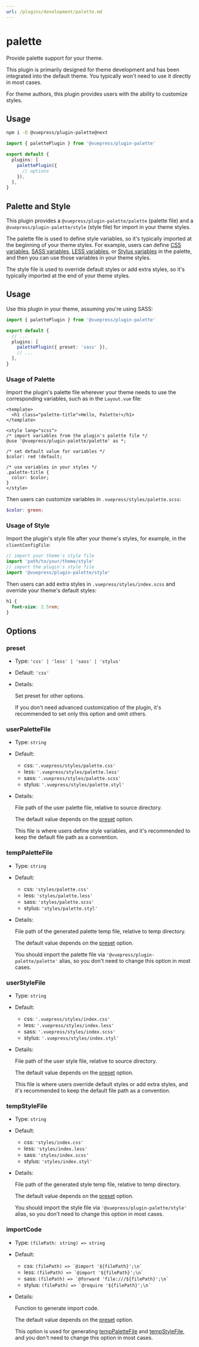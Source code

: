 ```yaml
---
url: /plugins/development/palette.md
---
```

# palette

Provide palette support for your theme.

This plugin is primarily designed for theme development and has been integrated into the default theme. You typically won't need to use it directly in most cases.

For theme authors, this plugin provides users with the ability to customize styles.

## Usage

```bash
npm i -D @vuepress/plugin-palette@next
```

```ts title=".vuepress/config.ts"
import { palettePlugin } from '@vuepress/plugin-palette'

export default {
  plugins: [
    palettePlugin({
      // options
    }),
  ],
}
```

## Palette and Style

This plugin provides a `@vuepress/plugin-palette/palette` (palette file) and a `@vuepress/plugin-palette/style` (style file) for import in your theme styles.

The palette file is used to define style variables, so it's typically imported at the beginning of your theme styles. For example, users can define [CSS variables](https://developer.mozilla.org/en-US/docs/Web/CSS/Using_CSS_custom_properties), [SASS variables](https://sass-lang.com/documentation/variables), [LESS variables](http://lesscss.org/features/#variables-feature), or [Stylus variables](https://stylus-lang.com/docs/variables.html) in the palette, and then you can use those variables in your theme styles.

The style file is used to override default styles or add extra styles, so it's typically imported at the end of your theme styles.

## Usage

Use this plugin in your theme, assuming you're using SASS:

```ts
import { palettePlugin } from '@vuepress/plugin-palette'

export default {
  // ...
  plugins: [
    palettePlugin({ preset: 'sass' }),
    // ...
  ],
}
```

### Usage of Palette

Import the plugin's palette file wherever your theme needs to use the corresponding variables, such as in the `Layout.vue` file:

```vue
<template>
  <h1 class="palette-title">Hello, Palette!</h1>
</template>

<style lang="scss">
/* import variables from the plugin's palette file */
@use '@vuepress/plugin-palette/palette' as *;

/* set default value for variables */
$color: red !default;

/* use variables in your styles */
.palette-title {
  color: $color;
}
</style>
```

Then users can customize variables in `.vuepress/styles/palette.scss`:

```scss
$color: green;
```

### Usage of Style

Import the plugin's style file after your theme's styles, for example, in the `clientConfigFile`:

```ts
// import your theme's style file
import 'path/to/your/theme/style'
// import the plugin's style file
import '@vuepress/plugin-palette/style'
```

Then users can add extra styles in `.vuepress/styles/index.scss` and override your theme's default styles:

```scss
h1 {
  font-size: 2.5rem;
}
```

## Options

### preset

* Type: `'css' | 'less' | 'sass' | 'stylus'`

* Default: `'css'`

* Details:

  Set preset for other options.

  If you don't need advanced customization of the plugin, it's recommended to set only this option and omit others.

### userPaletteFile

* Type: `string`

* Default:
  * css: `'.vuepress/styles/palette.css'`
  * less: `'.vuepress/styles/palette.less'`
  * sass: `'.vuepress/styles/palette.scss'`
  * stylus: `'.vuepress/styles/palette.styl'`

* Details:

  File path of the user palette file, relative to source directory.

  The default value depends on the [preset](#preset) option.

  This file is where users define style variables, and it's recommended to keep the default file path as a convention.

### tempPaletteFile

* Type: `string`

* Default:
  * css: `'styles/palette.css'`
  * less: `'styles/palette.less'`
  * sass: `'styles/palette.scss'`
  * stylus: `'styles/palette.styl'`

* Details:

  File path of the generated palette temp file, relative to temp directory.

  The default value depends on the [preset](#preset) option.

  You should import the palette file via `'@vuepress/plugin-palette/palette'` alias, so you don't need to change this option in most cases.

### userStyleFile

* Type: `string`

* Default:
  * css: `'.vuepress/styles/index.css'`
  * less: `'.vuepress/styles/index.less'`
  * sass: `'.vuepress/styles/index.scss'`
  * stylus: `'.vuepress/styles/index.styl'`

* Details:

  File path of the user style file, relative to source directory.

  The default value depends on the [preset](#preset) option.

  This file is where users override default styles or add extra styles, and it's recommended to keep the default file path as a convention.

### tempStyleFile

* Type: `string`

* Default:
  * css: `'styles/index.css'`
  * less: `'styles/index.less'`
  * sass: `'styles/index.scss'`
  * stylus: `'styles/index.styl'`

* Details:

  File path of the generated style temp file, relative to temp directory.

  The default value depends on the [preset](#preset) option.

  You should import the style file via `'@vuepress/plugin-palette/style'` alias, so you don't need to change this option in most cases.

### importCode

* Type: `(filePath: string) => string`

* Default:
  * css: `` (filePath) => `@import '${filePath}';\n` ``
  * less: `` (filePath) => `@import '${filePath}';\n` ``
  * sass: `` (filePath) => `@forward 'file:///${filePath}';\n` ``
  * stylus: `` (filePath) => `@require '${filePath}';\n` ``

* Details:

  Function to generate import code.

  The default value depends on the [preset](#preset) option.

  This option is used for generating [tempPaletteFile](#temppalettefile) and [tempStyleFile](#tempstylefile), and you don't need to change this option in most cases.

